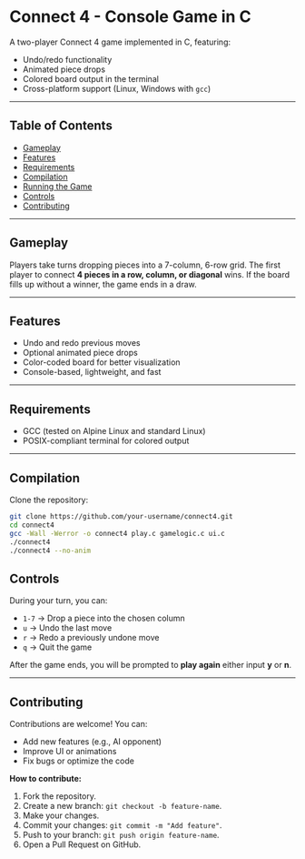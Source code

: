 # Connect 4 - Console Game in C

A two-player Connect 4 game implemented in C, featuring:

- Undo/redo functionality  
- Animated piece drops  
- Colored board output in the terminal  
- Cross-platform support (Linux, Windows with `gcc`)  

---

## Table of Contents

- [Gameplay](#gameplay)  
- [Features](#features)  
- [Requirements](#requirements)  
- [Compilation](#compilation)  
- [Running the Game](#running-the-game)  
- [Controls](#controls)  
- [Contributing](#contributing) 

---

## Gameplay

Players take turns dropping pieces into a 7-column, 6-row grid. The first player to connect **4 pieces in a row, column, or diagonal** wins. If the board fills up without a winner, the game ends in a draw.

---

## Features

- Undo and redo previous moves  
- Optional animated piece drops  
- Color-coded board for better visualization  
- Console-based, lightweight, and fast  

---

## Requirements

- GCC (tested on Alpine Linux and standard Linux)  
- POSIX-compliant terminal for colored output  

---

## Compilation

Clone the repository:

```bash
git clone https://github.com/your-username/connect4.git
cd connect4
gcc -Wall -Werror -o connect4 play.c gamelogic.c ui.c
./connect4
./connect4 --no-anim
```

## Controls

During your turn, you can:

- `1-7` → Drop a piece into the chosen column  
- `u` → Undo the last move  
- `r` → Redo a previously undone move  
- `q` → Quit the game  

After the game ends, you will be prompted to **play again** either input **y** or **n**.

---

## Contributing

Contributions are welcome! You can:

- Add new features (e.g., AI opponent)  
- Improve UI or animations  
- Fix bugs or optimize the code  

**How to contribute:**

1. Fork the repository.  
2. Create a new branch: `git checkout -b feature-name`.  
3. Make your changes.  
4. Commit your changes: `git commit -m "Add feature"`.  
5. Push to your branch: `git push origin feature-name`.  
6. Open a Pull Request on GitHub.
